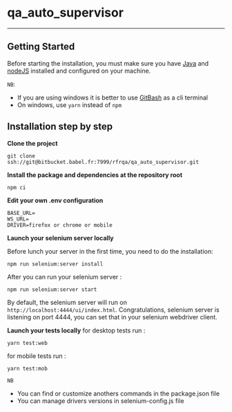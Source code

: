 # qa_auto_supervisor
---------------

## Getting Started

Before starting the installation, you must make sure you have [Java](https://www.java.com/en/download/manual.jsp) and [nodeJS](https://nodejs.org/en/download/) installed and configured on your machine.

`NB`: 
- If you are using windows it is better to use [GitBash](https://git-scm.com/download/win) as a cli terminal
- On windows, use `yarn` instead of `npm`

## Installation step by step

**Clone the project**
```
git clone ssh://git@bitbucket.babel.fr:7999/rfrqa/qa_auto_supervisor.git 
```

**Install the package and dependencies at the repository root**
```
npm ci
```

**Edit your own .env configuration**
```
BASE_URL=
WS_URL=
DRIVER=firefox or chrome or mobile
```

**Launch your selenium server locally**

Before lunch your server in the first time, you need to do the installation:
```
npm run selenium:server install
```
After you can run your selenium server :
```
npm run selenium:server start
```
By default, the selenium server will run on `http://localhost:4444/ui/index.html`.
Congratulations, selenium server is listening on port 4444, you can set that in your selenium webdriver client.

**Launch your tests locally**
for desktop tests run :
```
yarn test:web
```
for mobile tests run :
```
yarn test:mob
```

`NB` 
- You can find or customize anothers commands in the package.json file
- You can manage drivers versions in selenium-config.js file